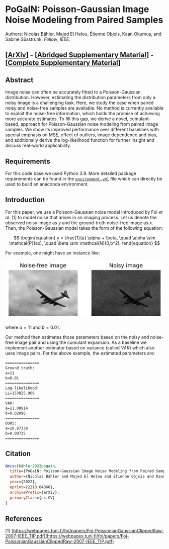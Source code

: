 # PoGaIN: Poisson-Gaussian Image Noise Modeling from Paired Samples

Authors: Nicolas Bähler, Majed El Helou, Étienne Objois, Kaan Okumuş, and Sabine
Süsstrunk, _Fellow_, _IEEE_.

<!-- TODO: add arxiv, once arxiv report, once SPL -> SPL -->
<!-- ## [[Paper](https://www.google.ch/)] - [[ArXiv](https://www.google.ch/)] - [[Complete report on ArXiv](https://www.google.ch/)] -->

## [[ArXiv](https://arxiv.org/abs/2210.04866)] - [[Abridged Supplementary Material](https://github.com/IVRL/PoGaIN/blob/main/supplementary_material/abridged_supp_mat.pdf)] - [[Complete Supplementary Material](https://github.com/IVRL/PoGaIN/blob/main/supplementary_material/supp_mat.pdf)]

## Abstract

Image noise can often be accurately fitted to a Poisson-Gaussian
distribution. However, estimating the distribution parameters from only a
noisy image is a challenging task. Here, we study the case when paired noisy
and noise-free samples are available. No method is currently available to
exploit the noise-free information, which holds the promise of achieving
more accurate estimates. To fill this gap, we derive a novel,
cumulant-based, approach for Poisson-Gaussian noise modeling from paired
image samples. We show its improved performance over different baselines
with special emphasis on MSE, effect of outliers, image dependence and bias,
and additionally derive the log-likelihood function for further insight and
discuss real-world applicability.

## Requirements

For this code base we used Python 3.9. More detailed package requirements can be
found in the [`environment.yml`](https://github.com/IVRL/PoGaIN/blob/main/environment.yml) file which can directly be used to build an
anaconda environment.

## Introduction

For this paper, we use a Poisson-Gaussian noise model introduced by Foi _et
al._ \[1\] to model noise that arises in an imaging process. Let us denote the
observed noisy image as $y$ and the ground-truth noise-free image as $x$. Then,
the Poisson-Gaussian model takes the form of the following equation:

$$
\begin{equation}
    y = \frac{1}{a} \alpha + \beta, \quad \alpha \sim \mathcal{P}(ax), \quad \beta \sim \mathcal{N}(0,b^2).
\end{equation}
$$

For example, one might have an instance like:

![image info](comparison.png)

where $a = 11$ and $b = 0.01$.

Our method then estimates those parameters based on the noisy and noise-free
image pair and using the cumulant expansion. As a baseline we implement another estimator based on variance
(called _VAR_) which also uses image pairs. For the above example, the estimated parameters are:

```shell
===============
Ground truth:
a=11
b=0.01
===============
Log-likelihood:
LL=153825.966
===============
VAR:
a=11.08914
b=0.02098
===============
OURS:
a=10.97338
b=0.00735
===============
```

<!-- TODO add arxiv citation and finally SPL -->

## Citation

```bibtex
@misc{bähler2022pogain,
  title={PoGaIN: Poisson-Gaussian Image Noise Modeling from Paired Samples},
  author={Nicolas Bähler and Majed El Helou and Étienne Objois and Kaan Okumuş and Sabine Süsstrunk},
  year={2022},
  eprint={2210.04866},
  archivePrefix={arXiv},
  primaryClass={cs.CV}
}
```

<!-- ```bibtex
@article{bahler2022pogain,
  title={{PoGaIN}: {Poisson-Gaussian} Image Noise Modeling from Paired Samples},
  author={Bähler, Nicolas and El Helou, Majed and Objois, Étienne and Okumuş, Kaan and Süsstrunk, Sabine},
  journal={IEEE Signal Processing Letters},
  year={2022},
  publisher={IEEE}
}
``` -->

## References

\[1\] [https://webpages.tuni.fi/foi/papers/Foi-PoissonianGaussianClippedRaw-2007-IEEE_TIP.pdf](https://webpages.tuni.fi/foi/papers/Foi-PoissonianGaussianClippedRaw-2007-IEEE_TIP.pdf)
